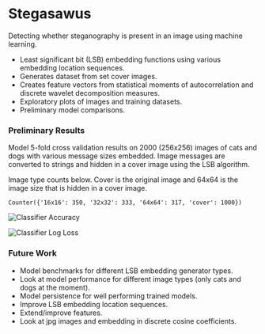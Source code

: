 # Stegasawus
Detecting whether steganography is present in an image using machine learning.
- Least significant bit (LSB) embedding functions using various embedding location sequences.
- Generates dataset from set cover images.
- Creates feature vectors from statistical moments of autocorrelation and discrete wavelet decomposition measures.
- Exploratory plots of images and training datasets.
- Preliminary model comparisons.

### Preliminary Results
Model 5-fold cross validation results on 2000 (256x256) images of cats and dogs with various message sizes embedded. Image messages are converted to strings and hidden in a cover image using the LSB algorithm.

Image type counts below. Cover is the original image and 64x64 is the image size that is hidden in a cover image.

`Counter({'16x16': 350, '32x32': 333, '64x64': 317, 'cover': 1000})`

![Classifier Accuracy](https://github.com/rokkuran/stegasawus/blob/master/output/plots/clf_embedding_acc.png)

![Classifier Log Loss](https://github.com/rokkuran/stegasawus/blob/master/output/plots/clf_embedding_ll.png)


### Future Work
- Model benchmarks for different LSB embedding generator types.
- Look at model performance for different image types (only cats and dogs at the moment).
- Model persistence for well performing trained models.
- Improve LSB embedding location sequences.
- Extend/improve features.
- Look at jpg images and embedding in discrete cosine coefficients.
